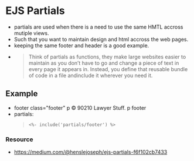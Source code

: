 # EJS Partials
- partials are used when there is a need to use the same HMTL accross mutiple views.
- Such that you want to maintain design and html accross the web pages.
- keeping the same footer and header is a good example.
- > Think of partials as functions, they make large websites easier to maintain as you don’t have to go and       change a piece of text in every page it appears in. Instead, you define that reusable bundle of code in a file andinclude it wherever you need it.


## Example 
- > <!-- views/partials/footer.ejs -->
    footer class="footer"
        p © 90210 Lawyer Stuff. p
    footer
- partials: 
  >     <%- include('partials/footer') %>


### Resource 
- https://medium.com/@henslejoseph/ejs-partials-f6f102cb7433

